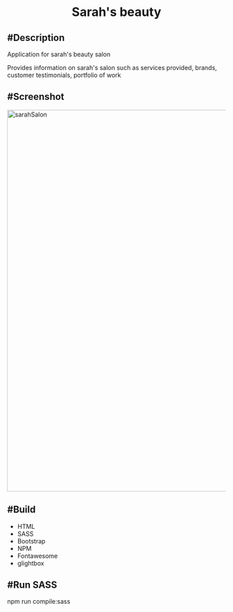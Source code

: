 <h1 align="center">Sarah's beauty</h1>
<p> <h2> #Description </h2>
Application for sarah's beauty salon</p>
Provides information on sarah's salon such as services provided, brands, customer testimonials, portfolio of work 

<p> <h2> #Screenshot</h2>

<img width="881" alt="sarahSalon" src="https://user-images.githubusercontent.com/1455185/128877260-08654cca-423a-4a3f-a4cb-feec9e3b6817.png">
</p>

<p> <h2> #Build </h2>
<ul>
  <li>HTML</li>
  <li>SASS</li>
  <li>Bootstrap</li>
  <li>NPM</li>
  <li>Fontawesome</li>
  <li>glightbox</li>
</ul></p>

<p><h2> #Run SASS </h2>

npm run compile:sass</p>


